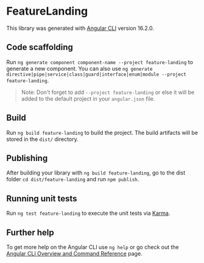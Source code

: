 # FeatureLanding

This library was generated with [Angular CLI](https://github.com/angular/angular-cli) version 16.2.0.

## Code scaffolding

Run `ng generate component component-name --project feature-landing` to generate a new component. You can also use `ng generate directive|pipe|service|class|guard|interface|enum|module --project feature-landing`.
> Note: Don't forget to add `--project feature-landing` or else it will be added to the default project in your `angular.json` file. 

## Build

Run `ng build feature-landing` to build the project. The build artifacts will be stored in the `dist/` directory.

## Publishing

After building your library with `ng build feature-landing`, go to the dist folder `cd dist/feature-landing` and run `npm publish`.

## Running unit tests

Run `ng test feature-landing` to execute the unit tests via [Karma](https://karma-runner.github.io).

## Further help

To get more help on the Angular CLI use `ng help` or go check out the [Angular CLI Overview and Command Reference](https://angular.io/cli) page.
